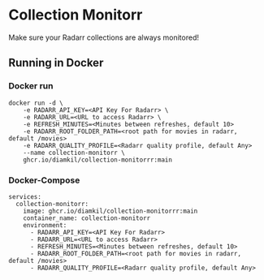 # Collection Monitorr
Make sure your Radarr collections are always monitored!

## Running in Docker

### Docker run
```
docker run -d \
    -e RADARR_API_KEY=<API Key For Radarr> \
    -e RADARR_URL=<URL to access Radarr> \
    -e REFRESH_MINUTES=<Minutes between refreshes, default 10>
    -e RADARR_ROOT_FOLDER_PATH=<root path for movies in radarr, default /movies>
    -e RADARR_QUALITY_PROFILE=<Radarr quality profile, default Any>
    --name collection-monitorr \
    ghcr.io/diamkil/collection-monitorrr:main
```

### Docker-Compose
```
services:
  collection-monitorr:
    image: ghcr.io/diamkil/collection-monitorrr:main
    container_name: collection-monitorr
    environment:
      - RADARR_API_KEY=<API Key For Radarr>
      - RADARR_URL=<URL to access Radarr>
      - REFRESH_MINUTES=<Minutes between refreshes, default 10>
      - RADARR_ROOT_FOLDER_PATH=<root path for movies in radarr, default /movies>
      - RADARR_QUALITY_PROFILE=<Radarr quality profile, default Any>
```
